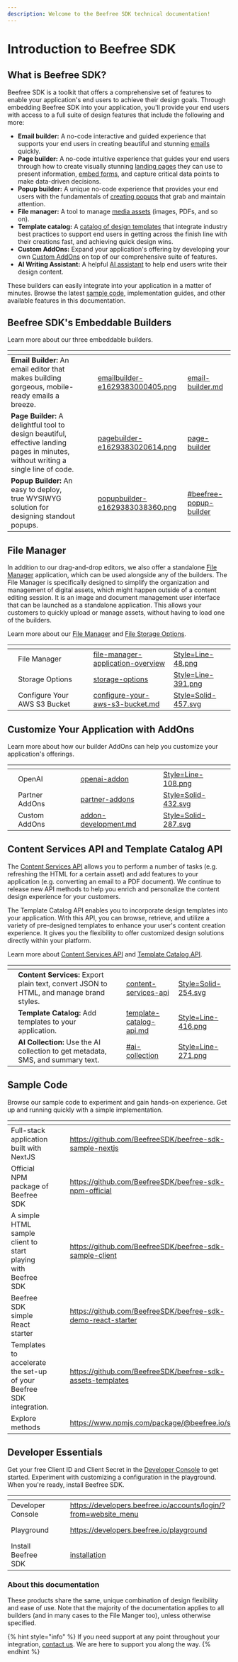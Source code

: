 ```yaml
---
description: Welcome to the Beefree SDK technical documentation!
---
```


# Introduction to Beefree SDK

## What is Beefree SDK? <a href="#welcome" id="welcome"></a>

Beefree SDK is a toolkit that offers a comprehensive set of features to enable your application's end users to achieve their design goals. Through embedding Beefree SDK into your application, you'll provide your end users with access to a full suite of design features that include the following and more:

* **Email builder:** A no-code interactive and guided experience that supports your end users in creating beautiful and stunning [emails](visual-builders/email-builder.md) quickly.
* **Page builder:** A no-code intuitive experience that guides your end users through how to create visually stunning [landing pages](visual-builders/page-builder/) they can use to present information, [embed forms](visual-builders/form-block/), and capture critical data points to make data-driven decisions.
* **Popup builder:** A unique no-code experience that provides your end users with the fundamentals of [creating popups](visual-builders/popup-builder/) that grab and maintain attention.
* **File manager:** A tool to manage [media assets](file-manager/file-manager-application-overview/) (images, PDFs, and so on).
* **Template catalog:** A [catalog of design templates](apis/template-catalog-api.md) that integrate industry best practices to support end users in getting across the finish line with their creations fast, and achieving quick design wins.
* **Custom AddOns:** Expand your application's offering by developing your own [Custom AddOns](builder-addons/addons/custom-addons/) on top of our comprehensive suite of features.
* **AI Writing Assistant:** A helpful [AI assistant](builder-addons/addons/partner-addons/openai-addon/) to help end users write their design content.

These builders can easily integrate into your application in a matter of minutes. Browse the latest [sample code](https://www.npmjs.com/package/@beefree.io/sdk), implementation guides, and other available features in this documentation.&#x20;

## Beefree SDK's Embeddable Builders <a href="#welcome" id="welcome"></a>

Learn more about our three embeddable builders.

<table data-view="cards"><thead><tr><th></th><th></th><th></th><th data-hidden data-card-cover data-type="files"></th><th data-hidden data-card-target data-type="content-ref"></th></tr></thead><tbody><tr><td><strong>Email Builder:</strong> An email editor that makes building gorgeous, mobile-ready emails a breeze.</td><td></td><td></td><td><a href=".gitbook/assets/emailbuilder-e1629383000405.png">emailbuilder-e1629383000405.png</a></td><td><a href="visual-builders/email-builder.md">email-builder.md</a></td></tr><tr><td><strong>Page Builder:</strong> A delightful tool to design beautiful, effective landing pages in minutes, without writing a single line of code.</td><td></td><td></td><td><a href=".gitbook/assets/pagebuilder-e1629383020614.png">pagebuilder-e1629383020614.png</a></td><td><a href="visual-builders/page-builder/">page-builder</a></td></tr><tr><td><strong>Popup Builder:</strong> An easy to deploy, true WYSIWYG solution for designing standout popups.</td><td></td><td></td><td><a href=".gitbook/assets/popupbuilder-e1629383038360.png">popupbuilder-e1629383038360.png</a></td><td><a href="./#beefree-popup-builder">#beefree-popup-builder</a></td></tr></tbody></table>

## File Manager

In addition to our drag-and-drop editors, we also offer a standalone [File Manager](file-manager/file-manager-application-overview/) application, which can be used alongside any of the builders. The File Manager is specifically designed to simplify the organization and management of digital assets, which might happen outside of a content editing session. It is an image and document management user interface that can be launched as a standalone application. This allows your customers to quickly upload or manage assets, without having to load one of the builders.

Learn more about our [File Manager](file-manager/file-manager-application-overview/) and [File Storage Options](dev-console-settings/server-side-options/storage-options/).

<table data-view="cards"><thead><tr><th></th><th></th><th></th><th data-hidden data-card-target data-type="content-ref"></th><th data-hidden data-card-cover data-type="files"></th></tr></thead><tbody><tr><td></td><td>File Manager</td><td></td><td><a href="file-manager/file-manager-application-overview/">file-manager-application-overview</a></td><td><a href=".gitbook/assets/Style=Line-48.png">Style=Line-48.png</a></td></tr><tr><td></td><td>Storage Options</td><td></td><td><a href="dev-console-settings/server-side-options/storage-options/">storage-options</a></td><td><a href=".gitbook/assets/Style=Line-391.png">Style=Line-391.png</a></td></tr><tr><td></td><td>Configure Your AWS S3 Bucket</td><td></td><td><a href="dev-console-settings/server-side-options/storage-options/configure-your-aws-s3-bucket.md">configure-your-aws-s3-bucket.md</a></td><td><a href=".gitbook/assets/Style=Solid-457.svg">Style=Solid-457.svg</a></td></tr></tbody></table>

## Customize Your Application with AddOns <a href="#welcome" id="welcome"></a>

Learn more about how our builder AddOns can help you customize your application's offerings.

<table data-view="cards"><thead><tr><th></th><th></th><th></th><th data-hidden data-card-target data-type="content-ref"></th><th data-hidden data-card-cover data-type="files"></th></tr></thead><tbody><tr><td></td><td>OpenAI</td><td></td><td><a href="builder-addons/addons/partner-addons/openai-addon/">openai-addon</a></td><td><a href=".gitbook/assets/Style=Line-108.png">Style=Line-108.png</a></td></tr><tr><td></td><td>Partner AddOns</td><td></td><td><a href="builder-addons/addons/partner-addons/">partner-addons</a></td><td><a href=".gitbook/assets/Style=Solid-432.svg">Style=Solid-432.svg</a></td></tr><tr><td></td><td>Custom AddOns</td><td></td><td><a href="builder-addons/addons/custom-addons/addon-development.md">addon-development.md</a></td><td><a href=".gitbook/assets/Style=Solid-287.svg">Style=Solid-287.svg</a></td></tr></tbody></table>

## Content Services API and Template Catalog API <a href="#welcome" id="welcome"></a>

The [Content Services API](apis/content-services-api/) allows you to perform a number of tasks (e.g. refreshing the HTML for a certain asset) and add features to your application (e.g. converting an email to a PDF document). We continue to release new API methods to help you enrich and personalize the content design experience for your customers.

The Template Catalog API enables you to incorporate design templates into your application. With this API, you can browse, retrieve, and utilize a variety of pre-designed templates to enhance your user's content creation experience. It gives you the flexibility to offer customized design solutions directly within your platform.

Learn more about [Content Services API](apis/content-services-api/) and [Template Catalog API](apis/template-catalog-api.md).

<table data-view="cards" data-full-width="false"><thead><tr><th></th><th></th><th></th><th data-hidden data-card-target data-type="content-ref"></th><th data-hidden data-card-cover data-type="files"></th></tr></thead><tbody><tr><td></td><td><strong>Content Services:</strong> Export plain text, convert JSON to HTML, and manage brand styles.</td><td></td><td><a href="apis/content-services-api/">content-services-api</a></td><td><a href=".gitbook/assets/Style=Solid-254.svg">Style=Solid-254.svg</a></td></tr><tr><td></td><td><strong>Template Catalog:</strong> Add templates to your application.</td><td></td><td><a href="apis/template-catalog-api.md">template-catalog-api.md</a></td><td><a href=".gitbook/assets/Style=Line-416.png">Style=Line-416.png</a></td></tr><tr><td></td><td><strong>AI Collection:</strong> Use the AI collection to get metadata, SMS, and summary text.</td><td></td><td><a href="apis/content-services-api/content-services-api-reference/#ai-collection">#ai-collection</a></td><td><a href=".gitbook/assets/Style=Line-271.png">Style=Line-271.png</a></td></tr></tbody></table>

## Sample Code <a href="#about-this-documentation" id="about-this-documentation"></a>

Browse our sample code to experiment and gain hands-on experience. Get up and running quickly with a simple implementation.

<table data-view="cards"><thead><tr><th></th><th></th><th></th><th data-hidden data-card-target data-type="content-ref"></th><th data-hidden data-card-cover data-type="files"></th></tr></thead><tbody><tr><td>Full-stack application built with NextJS</td><td></td><td></td><td><a href="https://github.com/BeefreeSDK/beefree-sdk-sample-nextjs">https://github.com/BeefreeSDK/beefree-sdk-sample-nextjs</a></td><td><a href=".gitbook/assets/Style=Solid-463.svg">Style=Solid-463.svg</a></td></tr><tr><td>Official NPM package of Beefree SDK</td><td></td><td></td><td><a href="https://github.com/BeefreeSDK/beefree-sdk-npm-official">https://github.com/BeefreeSDK/beefree-sdk-npm-official</a></td><td><a href=".gitbook/assets/Style=Solid-170.svg">Style=Solid-170.svg</a></td></tr><tr><td>A simple HTML sample client to start playing with Beefree SDK</td><td></td><td></td><td><a href="https://github.com/BeefreeSDK/beefree-sdk-sample-client">https://github.com/BeefreeSDK/beefree-sdk-sample-client</a></td><td><a href=".gitbook/assets/Style=Line-308.png">Style=Line-308.png</a></td></tr><tr><td>Beefree SDK simple React starter</td><td></td><td></td><td><a href="https://github.com/BeefreeSDK/beefree-sdk-demo-react-starter">https://github.com/BeefreeSDK/beefree-sdk-demo-react-starter</a></td><td><a href=".gitbook/assets/Style=Line-89.png">Style=Line-89.png</a></td></tr><tr><td>Templates to accelerate the set-up of your Beefree SDK integration.</td><td></td><td></td><td><a href="https://github.com/BeefreeSDK/beefree-sdk-assets-templates">https://github.com/BeefreeSDK/beefree-sdk-assets-templates</a></td><td><a href=".gitbook/assets/Style=Solid-42.svg">Style=Solid-42.svg</a></td></tr><tr><td>Explore methods</td><td></td><td></td><td><a href="https://www.npmjs.com/package/@beefree.io/sdk">https://www.npmjs.com/package/@beefree.io/sdk</a></td><td><a href=".gitbook/assets/Style=Line-569.png">Style=Line-569.png</a></td></tr></tbody></table>

## Developer Essentials <a href="#about-this-documentation" id="about-this-documentation"></a>

Get your free Client ID and Client Secret in the [Developer Console](https://developers.beefree.io/accounts/login/?from=website\_menu) to get started. Experiment with customizing a configuration in the playground. When you're ready, install Beefree SDK.

<table data-view="cards"><thead><tr><th></th><th></th><th></th><th data-hidden data-card-target data-type="content-ref"></th><th data-hidden data-card-cover data-type="files"></th></tr></thead><tbody><tr><td>Developer Console</td><td></td><td></td><td><a href="https://developers.beefree.io/accounts/login/?from=website_menu">https://developers.beefree.io/accounts/login/?from=website_menu</a></td><td><a href=".gitbook/assets/Style=Solid-285.svg">Style=Solid-285.svg</a></td></tr><tr><td>Playground</td><td></td><td></td><td><a href="https://developers.beefree.io/playground">https://developers.beefree.io/playground</a></td><td><a href=".gitbook/assets/Style=Solid-244.svg">Style=Solid-244.svg</a></td></tr><tr><td>Install Beefree SDK</td><td></td><td></td><td><a href="getting-started/readme/installation/">installation</a></td><td><a href=".gitbook/assets/Style=Line-551.png">Style=Line-551.png</a></td></tr></tbody></table>

### About this documentation <a href="#about-this-documentation" id="about-this-documentation"></a>

These products share the same, unique combination of design flexibility and ease of use. Note that the majority of the documentation applies to all builders (and in many cases to the File Manger too), unless otherwise specified.

{% hint style="info" %}
If you need support at any point throughout your integration, [contact us](https://devportal.beefree.io/hc/en-us/requests/new). We are here to support you along the way.
{% endhint %}
